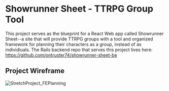 # Showrunner Sheet - TTRPG Group Tool

This project serves as the blueprint for a React Web app called Showrunner Sheet--a site that will provide TTRPG groups with a tool and organized framework for planning their characters as a group, instead of as individiuals. The Rails backend repo that serves this project lives here: https://github.com/ontruster74/showrunner-sheet-be

## Project Wireframe

![StretchProject_FEPlanning](https://github.com/user-attachments/assets/7811f649-5a47-4357-9004-a6da8bc60964)
